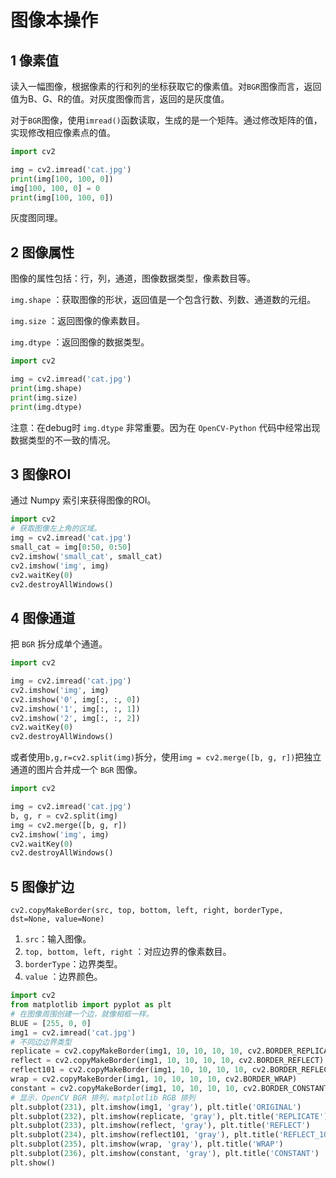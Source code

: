 # 图像本操作

## 1 像素值

读入一幅图像，根据像素的行和列的坐标获取它的像素值。对`BGR`图像而言，返回值为B、G、R的值。对灰度图像而言，返回的是灰度值。

对于`BGR`图像，使用`imread()`函数读取，生成的是一个矩阵。通过修改矩阵的值，实现修改相应像素点的值。

```Python
import cv2

img = cv2.imread('cat.jpg')
print(img[100, 100, 0])
img[100, 100, 0] = 0
print(img[100, 100, 0])
```

灰度图同理。

## 2 图像属性

图像的属性包括：行，列，通道，图像数据类型，像素数目等。

`img.shape` ：获取图像的形状，返回值是一个包含行数、列数、通道数的元组。

`img.size` ：返回图像的像素数目。

`img.dtype` ：返回图像的数据类型。

```Python
import cv2

img = cv2.imread('cat.jpg')
print(img.shape)
print(img.size)
print(img.dtype)
```

注意：在debug时 `img.dtype` 非常重要。因为在 `OpenCV-Python` 代码中经常出现数据类型的不一致的情况。

## 3 图像ROI

通过 Numpy 索引来获得图像的ROI。

```Python
import cv2
# 获取图像左上角的区域。
img = cv2.imread('cat.jpg')
small_cat = img[0:50, 0:50]
cv2.imshow('small_cat', small_cat)
cv2.imshow('img', img)
cv2.waitKey(0)
cv2.destroyAllWindows()
```

## 4 图像通道

把 `BGR` 拆分成单个通道。

```Python
import cv2

img = cv2.imread('cat.jpg')
cv2.imshow('img', img)
cv2.imshow('0', img[:, :, 0])
cv2.imshow('1', img[:, :, 1])
cv2.imshow('2', img[:, :, 2])
cv2.waitKey(0)
cv2.destroyAllWindows()
```

或者使用`b,g,r=cv2.split(img)`拆分，使用`img = cv2.merge([b, g, r])`把独立通道的图片合并成一个 `BGR` 图像。

```Python
import cv2

img = cv2.imread('cat.jpg')
b, g, r = cv2.split(img)
img = cv2.merge([b, g, r])
cv2.imshow('img', img)
cv2.waitKey(0)
cv2.destroyAllWindows()
```

## 5 图像扩边

`cv2.copyMakeBorder(src, top, bottom, left, right, borderType, dst=None, value=None)`

1. `src`：输入图像。
2. `top, bottom, left, right` ：对应边界的像素数目。
3. `borderType`：边界类型。
4. `value` ：边界颜色。

```Python
import cv2
from matplotlib import pyplot as plt
# 在图像周围创建一个边，就像相框一样。
BLUE = [255, 0, 0]
img1 = cv2.imread('cat.jpg')
# 不同边边界类型
replicate = cv2.copyMakeBorder(img1, 10, 10, 10, 10, cv2.BORDER_REPLICATE)
reflect = cv2.copyMakeBorder(img1, 10, 10, 10, 10, cv2.BORDER_REFLECT)
reflect101 = cv2.copyMakeBorder(img1, 10, 10, 10, 10, cv2.BORDER_REFLECT_101)
wrap = cv2.copyMakeBorder(img1, 10, 10, 10, 10, cv2.BORDER_WRAP)
constant = cv2.copyMakeBorder(img1, 10, 10, 10, 10, cv2.BORDER_CONSTANT, value=BLUE)
# 显示，OpenCV BGR 排列，matplotlib RGB 排列
plt.subplot(231), plt.imshow(img1, 'gray'), plt.title('ORIGINAL')
plt.subplot(232), plt.imshow(replicate, 'gray'), plt.title('REPLICATE')
plt.subplot(233), plt.imshow(reflect, 'gray'), plt.title('REFLECT')
plt.subplot(234), plt.imshow(reflect101, 'gray'), plt.title('REFLECT_101')
plt.subplot(235), plt.imshow(wrap, 'gray'), plt.title('WRAP')
plt.subplot(236), plt.imshow(constant, 'gray'), plt.title('CONSTANT')
plt.show()
```



